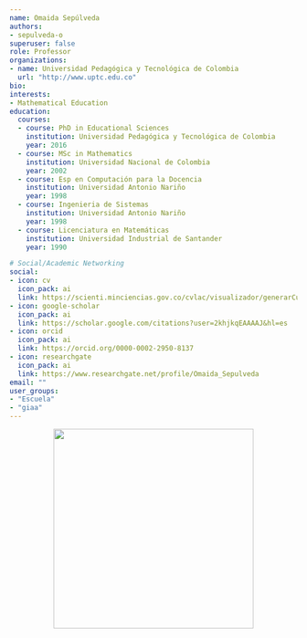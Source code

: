```yaml
---
name: Omaida Sepúlveda
authors:
- sepulveda-o
superuser: false
role: Professor
organizations:
- name: Universidad Pedagógica y Tecnológica de Colombia
  url: "http://www.uptc.edu.co"
bio:
interests:
- Mathematical Education
education:
  courses:
  - course: PhD in Educational Sciences
    institution: Universidad Pedagógica y Tecnológica de Colombia
    year: 2016
  - course: MSc in Mathematics
    institution: Universidad Nacional de Colombia
    year: 2002
  - course: Esp en Computación para la Docencia
    institution: Universidad Antonio Nariño
    year: 1998
  - course: Ingenieria de Sistemas
    institution: Universidad Antonio Nariño
    year: 1998
  - course: Licenciatura en Matemáticas
    institution: Universidad Industrial de Santander
    year: 1990

# Social/Academic Networking
social:
- icon: cv
  icon_pack: ai
  link: https://scienti.minciencias.gov.co/cvlac/visualizador/generarCurriculoCv.do?cod_rh=0000320056
- icon: google-scholar
  icon_pack: ai
  link: https://scholar.google.com/citations?user=2khjkqEAAAAJ&hl=es
- icon: orcid
  icon_pack: ai
  link: https://orcid.org/0000-0002-2950-8137
- icon: researchgate
  icon_pack: ai
  link: https://www.researchgate.net/profile/Omaida_Sepulveda
email: ""
user_groups:
- "Escuela"
- "giaa"
---
```


<center><img src="https://matematicas.netlify.app/img/gs/sepulveda-o.png"  width="350"></center>
